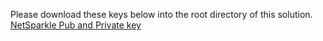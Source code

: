 Please download these keys below into the root directory of this solution.
[NetSparkle Pub and Private key](https://gist.github.com/AkiraNoob/a26546909ae83cca31c361484c1dbb4a)